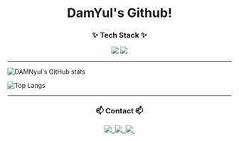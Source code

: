 
<h1 align="center">DamYul's Github!</h4>

<h3 align="center">✨ Tech Stack ✨</h3>

<div align = "center"> 
<img src="https://img.shields.io/badge/Flutter-20232a.svg?style=for-the-badge&logo=Flutter&logoColor=61DAFB" /> <img src="https://img.shields.io/badge/Dart-20232a.svg?style=for-the-badge&logo=Dart&logoColor=61DAFB" />
</div>

***

<div>
  
![DAMNyul's GitHub stats](https://github-readme-stats.vercel.app/api?username=DAMNyul&show_icons=true&theme=radical)

![Top Langs](https://github-readme-stats.vercel.app/api/top-langs/?username=DAMNyul&layout=compact)

</div>

***

<h3 align="center">📫 Contact 📫</h3>
<div align="center" height ="100">
  <a href="https://velog.io/@damn_yul8/posts">
    <img src="https://img.shields.io/badge/Velog-1EBC8F?style=for-the-badge&logo=velog&logoColor=white" />&nbsp
  </a>
  <a href="https://www.instagram.com/ekadbf._1215/">
    <img src="https://img.shields.io/badge/Instagram-E4405F?style=for-the-badge&logo=Instagram&logoColor=white" />&nbsp
  </a>
  <a href="https://discord.gg/bGKy8VSQ5q">
    <img src="https://img.shields.io/badge/Discord-5865F2?style=for-the-badge&logo=Discord&logoColor=white" />&nbsp
  </a>
</div>
